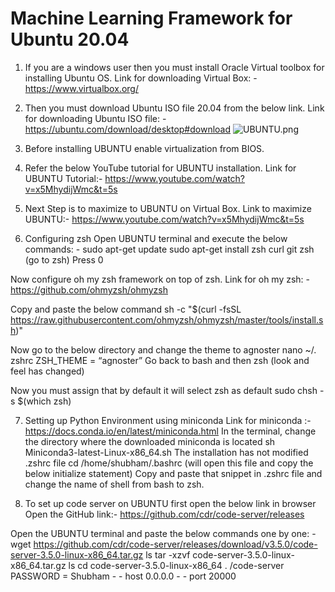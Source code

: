 # Machine Learning Framework for Ubuntu 20.04

1.	If you are a windows user then you must install Oracle Virtual toolbox for installing Ubuntu OS.
Link for downloading Virtual Box: - https://www.virtualbox.org/

2.	Then you must download Ubuntu ISO file 20.04 from the below link.
Link for downloading Ubuntu ISO file: - https://ubuntu.com/download/desktop#download
![UBUNTU.png](https://github.com/shubhamarora03/ML_Workbench_Setup/tree/master/Images)

3.	Before installing UBUNTU enable virtualization from BIOS.

4.	Refer the below YouTube tutorial for UBUNTU installation. 
Link for UBUNTU Tutorial:- https://www.youtube.com/watch?v=x5MhydijWmc&t=5s

5.	Next Step is to maximize to UBUNTU on Virtual Box.
Link to maximize UBUNTU:- https://www.youtube.com/watch?v=x5MhydijWmc&t=5s

6.	Configuring zsh
Open UBUNTU terminal and execute the below commands: - 
sudo apt-get update
sudo apt-get install zsh curl git
zsh (go to zsh)
Press 0

Now configure oh my zsh framework on top of zsh.
Link for oh my zsh: - https://github.com/ohmyzsh/ohmyzsh

Copy and paste the below command
sh -c "$(curl -fsSL https://raw.githubusercontent.com/ohmyzsh/ohmyzsh/master/tools/install.sh)"
 
Now go to the below directory and change the theme to agnoster
nano ~/. zshrc
ZSH_THEME = “agnoster”
Go back to bash and then zsh (look and feel has changed)

Now you must assign that by default it will select zsh as default
sudo chsh -s $(which zsh) 

7.	Setting up Python Environment using miniconda
Link for miniconda :- https://docs.conda.io/en/latest/miniconda.html
In the terminal, change the directory where the downloaded miniconda is located 
sh Miniconda3-latest-Linux-x86_64.sh
The installation has not modified .zshrc file 
cd /home/shubham/.bashrc (will open this file and copy the below initialize statement)
Copy and paste that snippet in .zshrc file and change the name of shell from bash to zsh.

8.	To set up code server on UBUNTU first open the below link in browser
Open the GitHub link:- https://github.com/cdr/code-server/releases
 
Open the UBUNTU terminal and paste the below commands one by one: -
wget https://github.com/cdr/code-server/releases/download/v3.5.0/code-server-3.5.0-linux-x86_64.tar.gz
ls
tar -xzvf code-server-3.5.0-linux-x86_64.tar.gz
ls
cd code-server-3.5.0-linux-x86_64
. /code-server
PASSWORD = Shubham - - host 0.0.0.0 - - port 20000
